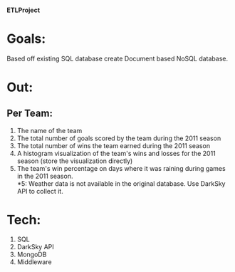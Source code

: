 #### ETLProject

# Goals:
  Based off existing SQL database create Document based NoSQL database.

# Out:
  ## Per Team:
1. The name of the team 
2. The total number of goals scored by the team during the 2011 season
3. The total number of wins the team earned during the 2011 season
4. A histogram visualization of the team's wins and losses for the 2011 season (store the visualization directly)
5. The team's win percentage on days where it was raining during games in the 2011 season.  
  *5: Weather data is not available in the original database. Use DarkSky API to collect it.
# Tech:
1. SQL
2. DarkSky API
3. MongoDB
4. Middleware
